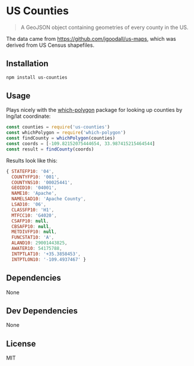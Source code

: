 # US Counties

> A GeoJSON object containing geometries of every county in the US.

The data came from https://github.com/jgoodall/us-maps, which was derived from US Census shapefiles.

## Installation

```sh
npm install us-counties
```

## Usage

Plays nicely with the [which-polygon](https://ghub.io/which-ploygon) package for looking up counties by lng/lat coordinate:

```js
const counties = require('us-counties')
const whichPolygon = require('which-polygon')
const findCounty = whichPolygon(counties)
const coords = [-109.82152075444654, 33.987415215464544]
const result = findCounty(coords)
```

Results look like this:

```js
{ STATEFP10: '04',
  COUNTYFP10: '001',
  COUNTYNS10: '00025441',
  GEOID10: '04001',
  NAME10: 'Apache',
  NAMELSAD10: 'Apache County',
  LSAD10: '06',
  CLASSFP10: 'H1',
  MTFCC10: 'G4020',
  CSAFP10: null,
  CBSAFP10: null,
  METDIVFP10: null,
  FUNCSTAT10: 'A',
  ALAND10: 29001443825,
  AWATER10: 54175788,
  INTPTLAT10: '+35.3858453',
  INTPTLON10: '-109.4937467' }
```

## Dependencies

None

## Dev Dependencies

None

## License

MIT
